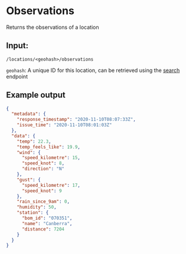 # Observations
Returns the observations of a location

## Input: 
`/locations/<geohash>/observations`

`geohash`: A unique ID for this location, can be retrieved using the [search](./search.md) endpoint  

## Example output
```json
{
  "metadata": {
    "response_timestamp": "2020-11-10T08:07:33Z",
    "issue_time": "2020-11-10T08:01:03Z"
  },
  "data": {
    "temp": 22.3,
    "temp_feels_like": 19.9,
    "wind": {
      "speed_kilometre": 15,
      "speed_knot": 8,
      "direction": "N"
    },
    "gust": {
      "speed_kilometre": 17,
      "speed_knot": 9
    },
    "rain_since_9am": 0,
    "humidity": 50,
    "station": {
      "bom_id": "070351",
      "name": "Canberra",
      "distance": 7204
    }
  }
}
```